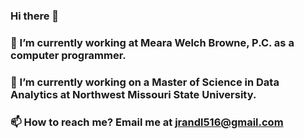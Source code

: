 ### Hi there 👋

### 🔭 I’m currently working at Meara Welch Browne, P.C. as a computer programmer.
### 🌱 I’m currently working on a Master of Science in Data Analytics at Northwest Missouri State University. 
### 📫 How to reach me? Email me at jrandl516@gmail.com

<!--
**jrandl/jrandl** is a ✨ _special_ ✨ repository because its `README.md` (this file) appears on your GitHub profile.

Here are some ideas to get you started:

- 🔭 I’m currently working on ...
- 🌱 I’m currently learning ...
- 👯 I’m looking to collaborate on ...
- 🤔 I’m looking for help with ...
- 💬 Ask me about ...
- 📫 How to reach me: ...
- 😄 Pronouns: ...
- ⚡ Fun fact: ...
-->
